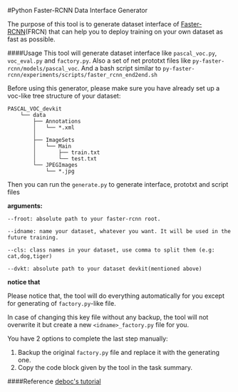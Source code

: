#Python Faster-RCNN Data Interface Generator

The purpose of this tool is to generate dataset interface of [Faster-RCNN](https://github.com/rbgirshick/py-faster-rcnn)(FRCN) that can help you to deploy training on your own dataset as fast as possible.


####Usage
This tool will generate dataset interface like `pascal_voc.py`, `voc_eval.py` and `factory.py`. 
Also a set of net prototxt files like `py-faster-rcnn/models/pascal_voc`. 
And a bash script similar to `py-faster-rcnn/experiments/scripts/faster_rcnn_end2end.sh`

Before using this generator, please make sure you have already set up a voc-like tree structure of your dataset:

	PASCAL_VOC_devkit
		└── data
    		├── Annotations
    		│   └── *.xml
			│
   			├── ImageSets
    		│   └── Main
    		│       ├── train.txt
    		│       └── test.txt
    		└── JPEGImages
        		└── *.jpg

Then you can run the `generate.py` to generate interface, prototxt and script files

  **arguments:**
  
`--froot: absolute path to your faster-rcnn root.`

`--idname: name your dataset, whatever you want. It will be used in the future training.`

`--cls: class names in your dataset, use comma to split them (e.g: cat,dog,tiger) `

`--dvkt: absolute path to your dataset devkit(mentioned above)`

 **notice that**
 
 Please notice that, the tool will do everything automatically for you except for generating of `factory.py`-like file. 
 
 In case of changing this key file without any backup, the tool will not overwrite it but create a new `<idname>_factory.py` file for you. 

 You have 2 options to complete the last step manually:
 
 1. Backup the original `factory.py` file and replace it with the generating one.
 2. Copy the code block given by the tool in the task summary.
  
 
 



####Reference
[deboc's tutorial](https://github.com/deboc/py-faster-rcnn/blob/master/help/Readme.md)
